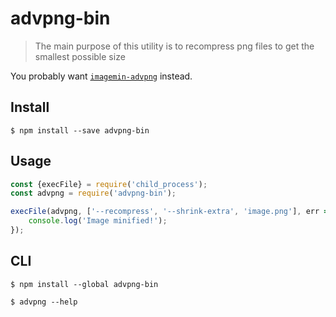 # advpng-bin

> The main purpose of this utility is to recompress png files to get the smallest possible size

You probably want [`imagemin-advpng`](https://github.com/imagemin/imagemin-advpng) instead.

## Install

```
$ npm install --save advpng-bin
```

## Usage

```js
const {execFile} = require('child_process');
const advpng = require('advpng-bin');

execFile(advpng, ['--recompress', '--shrink-extra', 'image.png'], err => {
	console.log('Image minified!');
});
```

## CLI

```
$ npm install --global advpng-bin
```

```
$ advpng --help
```
